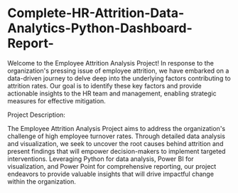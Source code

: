 # Complete-HR-Attrition-Data-Analytics-Python-Dashboard-Report-

Welcome to the Employee Attrition Analysis Project! In response to the organization's pressing issue of employee attrition, we have embarked on a data-driven journey to delve deep into the underlying factors contributing to attrition rates. Our goal is to identify these key factors and provide actionable insights to the HR team and management, enabling strategic measures for effective mitigation.

Project Description:

The Employee Attrition Analysis Project aims to address the organization's challenge of high employee turnover rates. Through detailed data analysis and visualization, we seek to uncover the root causes behind attrition and present findings that will empower decision-makers to implement targeted interventions. Leveraging Python for data analysis, Power BI for visualization, and Power Point for comprehensive reporting, our project endeavors to provide valuable insights that will drive impactful change within the organization.
